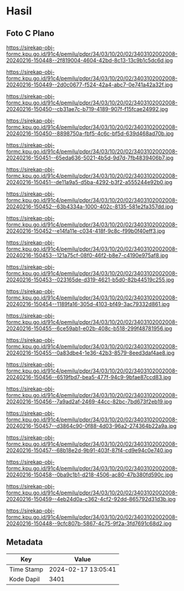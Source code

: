 # Hasil

## Foto C Plano

https://sirekap-obj-formc.kpu.go.id/91c4/pemilu/pdpr/34/03/10/20/02/3403102002008-20240216-150448--2f819004-4604-42bd-8c13-13c9b1c5dc6d.jpg

https://sirekap-obj-formc.kpu.go.id/91c4/pemilu/pdpr/34/03/10/20/02/3403102002008-20240216-150449--2d0c0677-f524-42a4-abc7-0e741a42a32f.jpg

https://sirekap-obj-formc.kpu.go.id/91c4/pemilu/pdpr/34/03/10/20/02/3403102002008-20240216-150450--cb31ae7c-b719-4189-907f-f15fcae24992.jpg

https://sirekap-obj-formc.kpu.go.id/91c4/pemilu/pdpr/34/03/10/20/02/3403102002008-20240216-150450--8898750a-fbf5-4c6c-bf5d-639d468ad70b.jpg

https://sirekap-obj-formc.kpu.go.id/91c4/pemilu/pdpr/34/03/10/20/02/3403102002008-20240216-150451--65eda636-5021-4b5d-9d7d-7fb4839406b7.jpg

https://sirekap-obj-formc.kpu.go.id/91c4/pemilu/pdpr/34/03/10/20/02/3403102002008-20240216-150451--de11a9a5-d5ba-4292-b3f2-a555244e92b0.jpg

https://sirekap-obj-formc.kpu.go.id/91c4/pemilu/pdpr/34/03/10/20/02/3403102002008-20240216-150452--63b4334a-1000-402c-8135-581e2fa357dd.jpg

https://sirekap-obj-formc.kpu.go.id/91c4/pemilu/pdpr/34/03/10/20/02/3403102002008-20240216-150452--e14fa11e-c034-418f-9c8c-f99b0f40eff3.jpg

https://sirekap-obj-formc.kpu.go.id/91c4/pemilu/pdpr/34/03/10/20/02/3403102002008-20240216-150453--121a75cf-08f0-46f2-b8e7-c4190e975af8.jpg

https://sirekap-obj-formc.kpu.go.id/91c4/pemilu/pdpr/34/03/10/20/02/3403102002008-20240216-150453--023165de-d319-4621-b5d0-82b44519c255.jpg

https://sirekap-obj-formc.kpu.go.id/91c4/pemilu/pdpr/34/03/10/20/02/3403102002008-20240216-150454--1189fa16-305d-4103-bf49-3ac79332d861.jpg

https://sirekap-obj-formc.kpu.go.id/91c4/pemilu/pdpr/34/03/10/20/02/3403102002008-20240216-150455--6ce59ab1-e02b-408c-b518-299f48781956.jpg

https://sirekap-obj-formc.kpu.go.id/91c4/pemilu/pdpr/34/03/10/20/02/3403102002008-20240216-150455--0a83dbe4-1e36-42b3-8579-8eed3daf4ae8.jpg

https://sirekap-obj-formc.kpu.go.id/91c4/pemilu/pdpr/34/03/10/20/02/3403102002008-20240216-150456--6519fbd7-bea5-477f-94c9-9bfae87ccd83.jpg

https://sirekap-obj-formc.kpu.go.id/91c4/pemilu/pdpr/34/03/10/20/02/3403102002008-20240216-150456--7a9ad2af-2469-44cc-82bc-7bd673f2eb19.jpg

https://sirekap-obj-formc.kpu.go.id/91c4/pemilu/pdpr/34/03/10/20/02/3403102002008-20240216-150457--d3864c90-0f88-4d03-96a2-274364b22a9a.jpg

https://sirekap-obj-formc.kpu.go.id/91c4/pemilu/pdpr/34/03/10/20/02/3403102002008-20240216-150457--68b18e2d-9b91-403f-87f4-cd9e94c0e740.jpg

https://sirekap-obj-formc.kpu.go.id/91c4/pemilu/pdpr/34/03/10/20/02/3403102002008-20240216-150458--0ba9c1b1-d218-4506-ac80-47b380fd590c.jpg

https://sirekap-obj-formc.kpu.go.id/91c4/pemilu/pdpr/34/03/10/20/02/3403102002008-20240216-150459--4eb24d0a-c362-4cf2-92dd-865792d31d3b.jpg

https://sirekap-obj-formc.kpu.go.id/91c4/pemilu/pdpr/34/03/10/20/02/3403102002008-20240216-150448--9cfc807b-5867-4c75-9f2a-3fd7691c68d2.jpg


## Metadata

| Key        | Value               |
| ---------- | ------------------- |
| Time Stamp | 2024-02-17 13:05:41 |
| Kode Dapil | 3401                |



